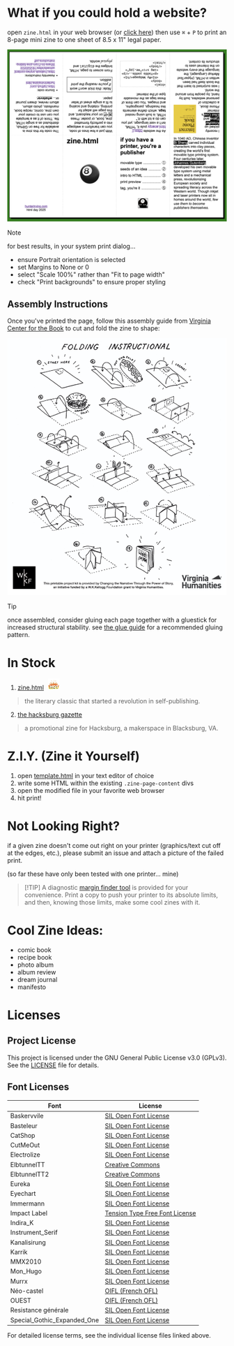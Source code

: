 # What if you could hold a website?
open ```zine.html``` in your web browser (or <a href="https://hunterirving.github.io/zine.html/zines/zine.html/">click here</a>) then use ```⌘``` + ```P``` to print an 8-page mini zine to one sheet of 8.5 x 11" legal paper.

<a href="https://hunterirving.github.io/zine.html/zines/zine.html/"><img src="resources/readme_images/zine-layout.png"></a>

>[!NOTE]
>for best results, in your system print dialog...
>- ensure Portrait orientation is selected
>- set Margins to None or 0
>- select "Scale 100%" rather than "Fit to page width"
>- check "Print backgrounds" to ensure proper styling


## Assembly Instructions

Once you've printed the page, follow this assembly guide from <a href="https://vabook.org/wp-content/uploads/sites/16/2020/03/Where-Im-From-zine-folding-instructions.pdf">Virginia Center for the Book</a> to cut and fold the zine to shape:

<a href="https://vabook.org/wp-content/uploads/sites/16/2020/03/Where-Im-From-zine-folding-instructions.pdf">
    <img src="resources/readme_images/folding-guide.png">
</a>

>[!TIP]
>once assembled, consider gluing each page together with a gluestick for increased structural stability. see <a href="https://hunterirving.github.io/zine.html/diagnostics/glue_guide/">the glue guide</a> for a recommended gluing pattern.

# In Stock
1. <a href="https://hunterirving.github.io/zine.html/zines/zine.html/">zine.html</a><img src="resources/readme_images/hot.gif" style="padding-left:10px; height: 26px;">
> the literary classic that started a revolution in self-publishing.
2. <a href="https://hunterirving.github.io/zines/hacksburg_gazette">the hacksburg gazette</a>
> a promotional zine for Hacksburg, a makerspace in Blacksburg, VA.

# Z.I.Y. (Zine it Yourself)
1. open <a href="https://hunterirving.github.io/zine.html/template.html/">template.html</a> in your text editor of choice
2. write some HTML within the existing ```.zine-page-content``` divs<br>
3. open the modified file in your favorite web browser
4. hit print!

# Not Looking Right?
if a given zine doesn't come out right on your printer (graphics/text cut off at the edges, etc.), please submit an issue and attach a picture of the failed print.

(so far these have only been tested with one printer... mine)

>[!TIP] A diagnostic <a href="https://hunterirving.github.io/zine.html/diagnostics/margin_finder/">margin finder tool</a> is provided for your convenience. Print a copy to push your printer to its absolute limits, and then, knowing those limits, make some cool zines with it.

# Cool Zine Ideas:
- comic book
- recipe book
- photo album
- album review
- dream journal
- manifesto

# Licenses

## Project License
This project is licensed under the GNU General Public License v3.0 (GPLv3). See the [LICENSE](LICENSE) file for details.

## Font Licenses

| Font | License |
|------|---------|
| Baskervvile | [SIL Open Font License](resources/fonts/baskervvile/OFL.txt) |
| Basteleur | [SIL Open Font License](resources/fonts/basteleur-master/LICENSE.txt) |
| CatShop | [SIL Open Font License](resources/fonts/CatShop/Open%20Font%20License.txt) |
| CutMeOut | [SIL Open Font License](resources/fonts/CutMeOut/Open%20Font%20License.txt) |
| Electrolize | [SIL Open Font License](resources/fonts/Electrolize/OFL.txt) |
| ElbtunnelTT | [Creative Commons](resources/fonts/ElbtunnelTT/Creative%20Commons%20Lizenz.txt) |
| ElbtunnelTT2 | [Creative Commons](resources/fonts/ElbtunnelTT2/Creative%20Commons%20Lizenz.txt) |
| Eureka | [SIL Open Font License](resources/fonts/Eureka/Open%20Font%20License.txt) |
| Eyechart | [SIL Open Font License](resources/fonts/Eyechart/Open%20Font%20License.txt) |
| Immermann | [SIL Open Font License](resources/fonts/Immermann/Open%20Font%20License.txt) |
| Impact Label | [Tension Type Free Font License](resources/fonts/impact-label/Tension%20Type%20Font%20License.txt) |
| Indira_K | [SIL Open Font License](resources/fonts/Indira_K/OFL.txt) |
| Instrument_Serif | [SIL Open Font License](resources/fonts/Instrument_Serif/OFL.txt) |
| Kanalisirung | [SIL Open Font License](resources/fonts/Kanalisirung/OFL.txt) |
| Karrik | [SIL Open Font License](resources/fonts/karrik_fonts-main/LICENCE.txt) |
| MMX2010 | [SIL Open Font License](resources/fonts/MMX2010/Open%20Font%20License.txt) |
| Mon_Hugo | [SIL Open Font License](resources/fonts/Mon_Hugo_freefont/FREE%20FONT%20LICENSE.txt) |
| Murrx | [SIL Open Font License](resources/fonts/Murrx/Open%20Font%20License.txt) |
| Néo-castel | [OIFL (French OFL)](resources/fonts/Néo-castel/Licence.txt) |
| OUEST | [OIFL (French OFL)](resources/fonts/OUEST/license.txt) |
| Resistance générale | [SIL Open Font License](resources/fonts/resistance-generale-master/LICENSE.txt) |
| Special_Gothic_Expanded_One | [SIL Open Font License](resources/fonts/Special_Gothic_Expanded_One/OFL.txt) |

For detailed license terms, see the individual license files linked above.